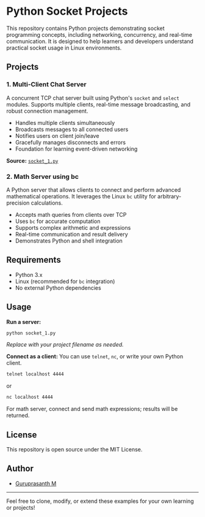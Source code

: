 # Python Socket Projects

This repository contains Python projects demonstrating socket programming concepts, including networking, concurrency, and real-time communication. It is designed to help learners and developers understand practical socket usage in Linux environments.

## Projects

### 1. Multi-Client Chat Server

A concurrent TCP chat server built using Python's `socket` and `select` modules. Supports multiple clients, real-time message broadcasting, and robust connection management.

- Handles multiple clients simultaneously
- Broadcasts messages to all connected users
- Notifies users on client join/leave
- Gracefully manages disconnects and errors
- Foundation for learning event-driven networking

**Source:** [`socket_1.py`](socket_1.py)

### 2. Math Server using bc

A Python server that allows clients to connect and perform advanced mathematical operations. It leverages the Linux `bc` utility for arbitrary-precision calculations.

- Accepts math queries from clients over TCP
- Uses `bc` for accurate computation
- Supports complex arithmetic and expressions
- Real-time communication and result delivery
- Demonstrates Python and shell integration

## Requirements

- Python 3.x
- Linux (recommended for `bc` integration)
- No external Python dependencies

## Usage

**Run a server:**
```bash
python socket_1.py
```
_Replace with your project filename as needed._

**Connect as a client:**
You can use `telnet`, `nc`, or write your own Python client.

```bash
telnet localhost 4444
```
or
```bash
nc localhost 4444
```

For math server, connect and send math expressions; results will be returned.

## License

This repository is open source under the MIT License.

## Author

- [Guruprasanth M](https://github.com/Guruprasanth-M)

---

Feel free to clone, modify, or extend these examples for your own learning or projects!
